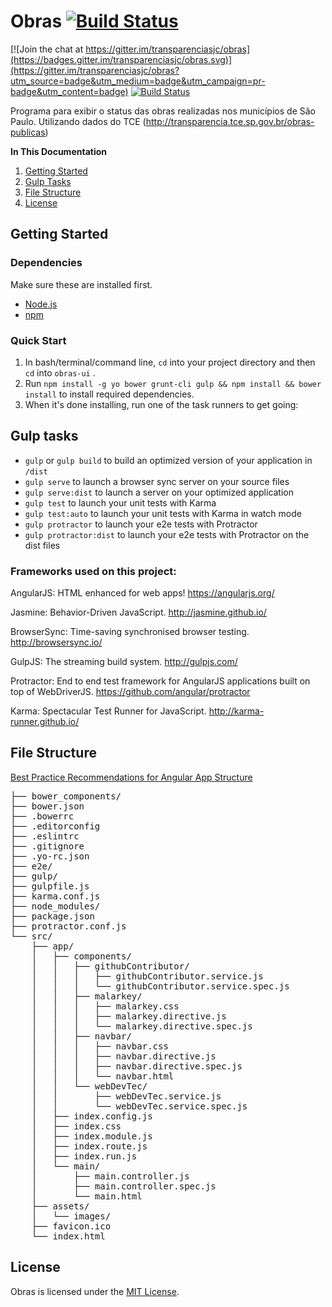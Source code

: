 # Obras [![Build Status](https://travis-ci.org/transparenciasjc/obras.svg?branch=master)](https://travis-ci.org/transparenciasjc/obras)

[![Join the chat at https://gitter.im/transparenciasjc/obras](https://badges.gitter.im/transparenciasjc/obras.svg)](https://gitter.im/transparenciasjc/obras?utm_source=badge&utm_medium=badge&utm_campaign=pr-badge&utm_content=badge)
[![Build Status](https://travis-ci.org/transparenciasjc/obras.svg?branch=master)](https://travis-ci.org/transparenciasjc/obras)

Programa para exibir o status das obras realizadas nos municípios de São Paulo. Utilizando dados do TCE (http://transparencia.tce.sp.gov.br/obras-publicas)

**In This Documentation**

1. [Getting Started](#getting-started)
2. [Gulp Tasks](#gulp-tasks)
3. [File Structure](#file-structure)
4. [License](#license)

## Getting Started

### Dependencies
Make sure these are installed first.

* [Node.js](http://nodejs.org)
* [npm](https://www.npmjs.com/)

### Quick Start

1. In bash/terminal/command line, `cd` into your project directory and then `cd` into `obras-ui` .
2. Run `npm install -g yo bower grunt-cli gulp && npm install && bower install` to install required dependencies.
3. When it's done installing, run one of the task runners to get going:

## Gulp tasks

* `gulp` or `gulp build` to build an optimized version of your application in `/dist`
* `gulp serve` to launch a browser sync server on your source files
* `gulp serve:dist` to launch a server on your optimized application
* `gulp test` to launch your unit tests with Karma
* `gulp test:auto` to launch your unit tests with Karma in watch mode
* `gulp protractor` to launch your e2e tests with Protractor
* `gulp protractor:dist` to launch your e2e tests with Protractor on the dist files


### Frameworks used on this project:

AngularJS: HTML enhanced for web apps!
https://angularjs.org/

Jasmine: Behavior-Driven JavaScript.
http://jasmine.github.io/

BrowserSync: Time-saving synchronised browser testing.
http://browsersync.io/

GulpJS: The streaming build system.
http://gulpjs.com/

Protractor: End to end test framework for AngularJS applications built on top of WebDriverJS.
https://github.com/angular/protractor

Karma: Spectacular Test Runner for JavaScript.
http://karma-runner.github.io/


## File Structure

[Best Practice Recommendations for Angular App Structure](https://docs.google.com/document/d/1XXMvReO8-Awi1EZXAXS4PzDzdNvV6pGcuaF4Q9821Es/pub)

<pre>
├── bower_components/
├── bower.json
├── .bowerrc
├── .editorconfig
├── .eslintrc
├── .gitignore
├── .yo-rc.json
├── e2e/
├── gulp/
├── gulpfile.js
├── karma.conf.js
├── node_modules/
├── package.json
├── protractor.conf.js
└── src/
    ├── app/
    │   ├── components/
    │   │   ├── githubContributor/
    │   │   │   ├── githubContributor.service.js
    │   │   │   └── githubContributor.service.spec.js
    │   │   ├── malarkey/
    │   │   │   ├── malarkey.css
    │   │   │   ├── malarkey.directive.js
    │   │   │   └── malarkey.directive.spec.js
    │   │   ├── navbar/
    │   │   │   ├── navbar.css
    │   │   │   ├── navbar.directive.js
    │   │   │   ├── navbar.directive.spec.js
    │   │   │   └── navbar.html
    │   │   └── webDevTec/
    │   │       ├── webDevTec.service.js
    │   │       └── webDevTec.service.spec.js
    │   ├── index.config.js
    │   ├── index.css
    │   ├── index.module.js
    │   ├── index.route.js
    │   ├── index.run.js
    │   └── main/
    │       ├── main.controller.js
    │       ├── main.controller.spec.js
    │       └── main.html
    ├── assets/
    │   └── images/
    ├── favicon.ico
    └── index.html
</pre>

## License

Obras is licensed under the [MIT License](http://gomakethings.com/mit/).
